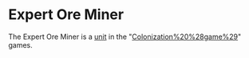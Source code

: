 # Expert Ore Miner

The Expert Ore Miner is a [unit](unit) in the "[Colonization%20%28game%29](Colonization)" games.